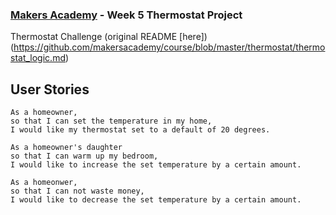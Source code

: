 ### [Makers Academy](http://www.makersacademy.com) - Week 5 Thermostat Project
Thermostat Challenge (original README [here])(https://github.com/makersacademy/course/blob/master/thermostat/thermostat_logic.md)

## User Stories

```
As a homeowner, 
so that I can set the temperature in my home, 
I would like my thermostat set to a default of 20 degrees.

As a homeowner's daughter
so that I can warm up my bedroom,
I would like to increase the set temperature by a certain amount.

As a homeonwer,
so that I can not waste money, 
I would like to decrease the set temperature by a certain amount.
```